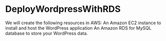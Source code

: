 # DeployWordpressWithRDS
We will create the following resources in AWS: An Amazon EC2 instance to install and host the WordPress application An Amazon RDS for MySQL database to store your WordPress data.
